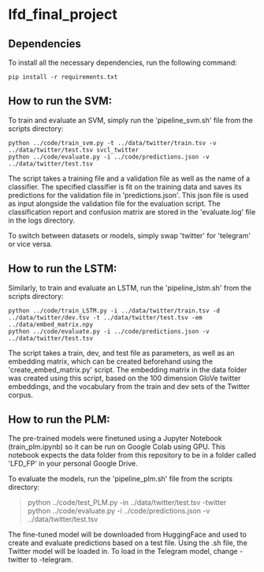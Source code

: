 # lfd_final_project

## Dependencies

To install all the necessary dependencies, run the following command:

```
pip install -r requirements.txt
```

## How to run the SVM:

To train and evaluate an SVM, simply run the 'pipeline_svm.sh' file from the scripts directory:

```
python ../code/train_svm.py -t ../data/twitter/train.tsv -v ../data/twitter/test.tsv svcl_twitter  
python ../code/evaluate.py -i ../code/predictions.json -v ../data/twitter/test.tsv  
```

The script takes a training file and a validation file as well as the name of a classifier. The specified classifier is fit on the training data and saves its predictions for the validation file in 'predictions.json'. This json file is used as input alongside the validation file for the evaluation script. The classification report and confusion matrix are stored in the 'evaluate.log' file in the logs directory.

To switch between datasets or models, simply swap 'twitter' for 'telegram' or vice versa.

## How to run the LSTM:
Similarly, to train and evaluate an LSTM, run the 'pipeline_lstm.sh' from the scripts directory:

```
python ../code/train_LSTM.py -i ../data/twitter/train.tsv -d ../data/twitter/dev.tsv -t ../data/twitter/test.tsv -em ../data/embed_matrix.npy  
python ../code/evaluate.py -i ../code/predictions.json -v ../data/twitter/test.tsv   
```

The script takes a train, dev, and test file as parameters, as well as an embedding matrix, which can be created beforehand using the 'create_embed_matrix.py' script. 
The embedding matrix in the data folder was created using this script, based on the 100 dimension GloVe twitter embeddings, and the vocabulary from the train and dev sets of the Twitter corpus.

## How to run the PLM:
The pre-trained models were finetuned using a Jupyter Notebook (train_plm.ipynb) so it can be run on Google Colab using GPU. This notebook expects the data folder from this repository to be in a folder called 'LFD_FP' in your personal Google Drive.

To evaluate the models, run the 'pipeline_plm.sh' file from the scripts directory:

> python ../code/test_PLM.py -in ../data/twitter/test.tsv -twitter  
> python ../code/evaluate.py -i ../code/predictions.json -v ../data/twitter/test.tsv

The fine-tuned model will be downloaded from HuggingFace and used to create and evaluate predictions based on a test file. Using the .sh file, the Twitter model will be loaded in. To load in the Telegram model, change -twitter to -telegram.

